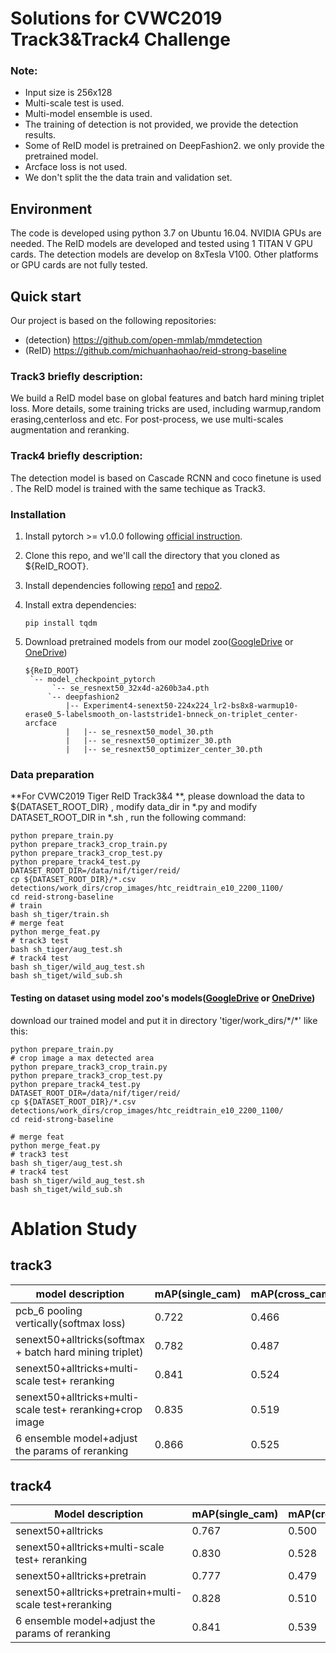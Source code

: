 # Solutions for CVWC2019 Track3&Track4 Challenge

### Note:
- Input size is 256x128
- Multi-scale test  is used.
- Multi-model ensemble is used. 
- The training of detection is not provided, we provide the detection results.
- Some of ReID model is pretrained on DeepFashion2. we only provide the pretrained model.
- Arcface loss is not used.
- We don't split the the data train and validation set.


## Environment
The code is developed using python 3.7 on Ubuntu 16.04.  NVIDIA GPUs are needed. The ReID models are developed and tested using 1 TITAN V GPU cards. The detection models are develop on 8xTesla V100. Other platforms or GPU cards are not fully tested.

## Quick start
Our project is based on the following repositories:

- (detection) https://github.com/open-mmlab/mmdetection
- (ReID) https://github.com/michuanhaohao/reid-strong-baseline

###  Track3 briefly description:

We build a ReID model base on global features and batch hard mining triplet loss. More details, some training tricks are used, including warmup,random erasing,centerloss and etc. For post-process, we use multi-scales augmentation and reranking.

### Track4 briefly description: 

The detection model is based on Cascade RCNN and coco finetune is used . The ReID model is trained with the same techique as Track3.

### Installation

1. Install pytorch >= v1.0.0 following [official instruction](https://pytorch.org/).

2. Clone this repo, and we'll call the directory that you cloned as ${ReID_ROOT}.

3. Install dependencies following [repo1](https://github.com/michuanhaohao/reid-strong-baseline) and [repo2]( https://github.com/open-mmlab/mmdetection).

4. Install extra dependencies:
   ```
   pip install tqdm
   ```

5. Download pretrained models from our model zoo([GoogleDrive](https://drive.google.com/drive/folders/1hOTihvbyIxsm5ygDpbUuJ7O_tzv4oXjC?usp=sharing) or [OneDrive](https://1drv.ms/f/s!AhIXJn_J-blW231MH2krnmLq5kkQ))
   ```
   ${ReID_ROOT}
    `-- model_checkpoint_pytorch
    	 `-- se_resnext50_32x4d-a260b3a4.pth
        `-- deepfashion2
            |-- Experiment4-senext50-224x224_lr2-bs8x8-warmup10-erase0_5-labelsmooth_on-laststride1-bnneck_on-triplet_center-arcface
            |   |-- se_resnext50_model_30.pth
            |   |-- se_resnext50_optimizer_30.pth
            |   |-- se_resnext50_optimizer_center_30.pth
   
   ```

### Data preparation
**For CVWC2019 Tiger ReID Track3&4 **, please download the data to ${DATASET_ROOT_DIR} , modify data_dir in *.py and modify DATASET_ROOT_DIR in *.sh ,  run the following command:

```shell
python prepare_train.py
python prepare_track3_crop_train.py
python prepare_track3_crop_test.py
python prepare_track4_test.py
DATASET_ROOT_DIR=/data/nif/tiger/reid/
cp ${DATASET_ROOT_DIR}/*.csv detections/work_dirs/crop_images/htc_reidtrain_e10_2200_1100/
cd reid-strong-baseline
# train
bash sh_tiger/train.sh
# merge feat
python merge_feat.py
# track3 test
bash sh_tiger/aug_test.sh
# track4 test
bash sh_tiger/wild_aug_test.sh
bash sh_tiget/wild_sub.sh
```

#### Testing on dataset using model zoo's models([GoogleDrive](https://drive.google.com/drive/folders/1hOTihvbyIxsm5ygDpbUuJ7O_tzv4oXjC?usp=sharing) or [OneDrive](https://1drv.ms/f/s!AhIXJn_J-blW231MH2krnmLq5kkQ))
download our trained model and put it in directory 'tiger/work_dirs/\*/\*' like this:
```
python prepare_train.py
# crop image a max detected area 
python prepare_track3_crop_train.py
python prepare_track3_crop_test.py
python prepare_track4_test.py
DATASET_ROOT_DIR=/data/nif/tiger/reid/
cp ${DATASET_ROOT_DIR}/*.csv detections/work_dirs/crop_images/htc_reidtrain_e10_2200_1100/
cd reid-strong-baseline

# merge feat
python merge_feat.py
# track3 test
bash sh_tiger/aug_test.sh
# track4 test
bash sh_tiger/wild_aug_test.sh
bash sh_tiget/wild_sub.sh
```



# Ablation Study

## track3

| model description                                         | mAP(single_cam) | mAP(cross_cam) |
| --------------------------------------------------------- | --------------- | -------------- |
| pcb_6 pooling vertically(softmax loss)                    | 0.722           | 0.466          |
| senext50+alltricks(softmax + batch hard mining triplet)   | 0.782           | 0.487          |
| senext50+alltricks+multi-scale test+ reranking            | 0.841           | 0.524          |
| senext50+alltricks+multi-scale test+ reranking+crop image | 0.835           | 0.519          |
| 6 ensemble model+adjust the params of reranking           | 0.866           | 0.525          |

## track4

| Model description                                      | mAP(single_cam) | mAP(cross_cam) |
| ------------------------------------------------------ | --------------- | -------------- |
| senext50+alltricks                                     | 0.767           | 0.500          |
| senext50+alltricks+multi-scale test+ reranking         | 0.830           | 0.528          |
| senext50+alltricks+pretrain                            | 0.777           | 0.479          |
| senext50+alltricks+pretrain+multi-scale test+reranking | 0.828           | 0.510          |
| 6 ensemble model+adjust the params of reranking        | 0.841           | 0.539          |

## 